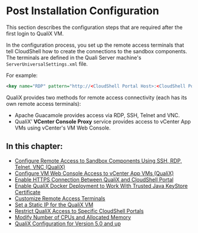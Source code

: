 # Post Installation Configuration

This section describes the configuration steps that are required after the first login to QualiX VM.

In the configuration process, you set up the remote access terminals that tell CloudShell how to create the connections to the sandbox components. The terminals are defined in the Quali Server machine's `ServerUniversalSettings.xml` file.

For example:

```xml
<key name="RDP" pattern="http://<CloudShell Portal Host>:<CloudShell Portal Port>/Qx/connect?qualix=<VM IP>&amp;qualixType=https&amp;rdp{qid}&amp;qtoken={qtoken}&amp;hostname={Address}&amp;protocol=rdp&amp;port=3389&amp;username={User}&amp;password={Password}&amp;security=any&amp;ignore-cert=true" icon-key="RDP" />
```

QualiX provides two methods for remote access connectivity (each has its own remote access terminals):

- Apache Guacamole provides access via RDP, SSH, Telnet and VNC.
- QualiX’ **VCenter Console Proxy** service provides access to vCenter App VMs using vCenter's VM Web Console.

## In this chapter:

- [Configure Remote Access to Sandbox Components Using SSH, RDP, Telnet, VNC (QualiX)](./configure-remote-access.md)
- [Configure VM Web Console Access to vCenter App VMs (QualiX)](./configure-vm-web-console.md)
- [Enable HTTPS Connection Between QualiX and CloudShell Portal](./enable-https/index.md)
- [Enable QualiX Docker Deployment to Work With Trusted Java KeyStore Certificate](./config-jks-cert.md)
- [Customize Remote Access Terminals](./customize-remote-access.md)
- [Set a Static IP for the QualiX VM](./set-static-ip-for-qualix.md)
- [Restrict QualiX Access to Specific CloudShell Portals](./restrict-qualix-access.md)
- [Modify Number of CPUs and Allocated Memory](./modify-cpu-and-ram.md)
- [QualiX Configuration for Version 5.0 and up](./qualix-config-for-5-and-up.md)